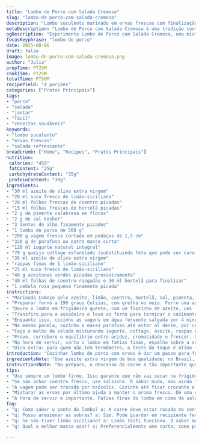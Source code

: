 ```yaml
---
title: "Lombo de Porco com Salada Cremosa"
slug: "lombo-de-porco-com-salada-cremosa"
description: "Lombo suculento marinado em ervas frescas com finalização no forno para manter a rosada maciez. Salada fria de massas curtas e vagens crocantes, temperada com iogurte cremoso, queijo feta e ervas aromáticas, com toque de azeitonas e cebola delicada. Tudo pensado pra equilibrar sabores e texturas, fugindo do óbvio e agregando frescor e acidez na medida certa."
metaDescription: "Lombo de Porco com Salada Cremosa é uma tradição contemporânea que combina sabores frescos e texturas crocantes. Descubra essa receita saborosa."
ogDescription: "Experimente Lombo de Porco com Salada Cremosa, uma mistura de sabores e texturas que vai surpreender. Aprenda a preparar esta delícia."
focusKeyphrase: "lombo de porco"
date: 2025-08-06
draft: false
image: lombo-de-porco-com-salada-cremosa.png
author: "Julia"
prepTime: PT25M
cookTime: PT25M
totalTime: PT50M
recipeYield: "4 porções"
categories: ["Pratos Principais"]
tags:
- "porco"
- "salada"
- "jantar"
- "fácil"
- "receitas saudáveis"
keywords:
- "lombo suculento"
- "ervas frescas"
- "salada refrescante"
breadcrumb: ["Home", "Recipes", "Pratos Principais"]
nutrition: 
 calories: "450"
 fatContent: "25g"
 carbohydrateContent: "35g"
 proteinContent: "30g"
ingredients:
- "30 ml azeite de oliva extra virgem"
- "20 ml suco fresco de limão-siciliano"
- "20 ml folhas frescas de coentro picadas"
- "15 ml folhas frescas de hortelã picadas"
- "2 g de pimenta calabresa em flocos"
- "2 g de sal kosher"
- "3 dentes de alho finamente picados"
- "1 lombo de porco de 500 g"
- "200 g vagem fresca cortada em pedaços de 1,5 cm"
- "320 g de parafuso ou outra massa curta"
- "120 ml iogurte natural integral"
- "70 g queijo cottage esfarelado (substituindo feta que pode ser caro)"
- "35 ml azeite de oliva extra virgem"
- "raspas finas de 1 limão-siciliano"
- "25 ml suco fresco de limão-siciliano"
- "40 g azeitonas verdes picadas grosseiramente"
- "40 ml folhas de coentro rasgadas e 30 ml hortelã para finalizar"
- "1 cebola roxa pequena finamente picada"
instructions:
- "Marinada Começo pelo azeite, limão, coentro, hortelã, sal, pimenta, alho. Misturo bem e espalho no lombo. Massageio para que penetre bem. Coloco em recipiente fechado e levo pra geladeira por pelo menos 6 horas, de preferência 12. O ácido vai começar a amaciar a carne e as ervas trazem frescor."
- "Preparar forno a 190 graus Celsius, com grelha no meio. Forro uma assadeira com papel alumínio para facilitar limpeza e evitar que carne grude no fundo."
- "Douro o lombo em frigideira quente, com um fiozinho de azeite, uns 7 minutos no total, girando para selar todos os lados. Isso cria crostinha e mantém suculência. O som da carne chiando é sinal de que está bom o contato com a frigideira."
- "Transfiro para a assadeira e levo ao forno para terminar o cozimento. Por volta de 14 minutos ou até que termômetro marque cerca de 58 graus Celsius no centro, para carne rosada e suculenta. Retiro e deixo descansar uns 6 minutos antes de cortar para os sucos redistribuírem."
- "Enquanto isso, cozinho as vagens em água fervente salgada por 4 minutos para ficarem crocantes. Passo para banho de água gelada imediatamente para interromper o cozimento e manter a cor viva. Escorro bem."
- "Na mesma panela, cozinho a massa parafuso até estar al dente, por cerca de 10 minutos, conferindo na mordida. Escorro, passo rápido por água fria para parar o cozimento e não ficar empapada, escorrendo bem depois."
- "Faço o molho da salada misturando iogurte, cottage, azeite, raspas e suco de limão, ajusto sal e pimenta. Adiciono a cebola, azeitonas, ervas rasgadas, vagens e massa. Misturo suavemente para não desmanchar a massa nem o queijo."
- "Provo, corroboro o equilíbrio entre acidez, cremosidade e frescor. Se faltar brilho, acrescento um pouco mais de limão ou azeite. Às vezes dobro quantidade de ervas porque o aroma verde faz toda a diferença."
- "Na hora de servir, corto o lombo em fatias finas, espalho sobre a salada em pratos fundos. Polvilho mais coentro e hortelã por cima para aroma extra. Se quiser variar, troco a vagem por brócolis rápido no vapor ou até aspargos, para colorir e mudar textura."
- "Dica extra: para quem não tem termômetro, o teste do toque é ótimo — a carne pequena firme mas ainda levemente flexível no centro indica que está quase pronta, evitando excesso e ressecamento."
introduction: "Cozinhar lombo de porco com ervas é dar um passo para fugir do trivial. Tentei muita coisa no passado, desde marinadas ácidas demais que deixaram a carne seca, até tempos de forno que resultaram em pós. Hoje sei que o segredo está na pausa de resguardo depois do forno — deixa o bicho suculento, macio. Complementar com uma salada de massas frias temperada com iogurte dá contraponto cremoso, leve e refrescante. A combinação de coentro e hortelã na marinada e na salada é meu achado pessoal — traz esse frescor inesperado, como uma brisa nos dias quentes. Substituir o feta por cottage mantém graça sem pesar o bolso e deixa mais delicado."
ingredientsNote: "Use azeite extra virgem de boa qualidade; no Brasil, um azeite fresco de oliva italiana ou portuguesa dá aquela suavidade. Prefira limão siciliano pelo aroma cítrico mais intenso; se não achar, o limão taiti funciona. O coentro pode ser substituído por salsinha para quem não curte o sabor forte, e hortelã por manjericão para variações interessantes. No lugar do cottage, ricota fresca também rola, e as azeitonas verdes aqui dão cor e um amargor que corta a untuosidade do iogurte. Lombo é uma carne versátil, mas cuidado ao comprar para garantir que seja um pedaço firme e com pouca gordura para evitar excesso de gordura na hora de dourar."
instructionsNote: "No preparo, o descanso da carne é tão importante quanto o cozimento — evita que os sucos escorram e a carne vire algo seco. Spaço o cozimento do lombo com a execução da salada para otimizar tempo, uma multitarefa que qualquer cozinheiro experiente sabe que compensa no resultado. Nada de esquecer a vagem na água cozinhando, o banho frio é sinal clássico para cozinhas que querem cores vibrantes e texturas firmes. A massa não deve ficar mole, por isso o teste do al dente é essencial, e o banho na água fria evita que a massa continue cozinhando no calor residual. Misture o molho e ingredientes frios delicadamente para não desmanchar os pedaços. Ervas frescas devem ser adicionadas por último para garantir aroma e frescor, e uma pitada extra na finalização sempre acerta o prato."
tips:
- "Use sempre um lombo firme. Isso garante que não vai secar na frigideira. Prefira um pedaço com pouca gordura. O ideal é lombo de porco mais magro. O contato com a frigideira deve ser constante. O som chispara é sinal que está bom."
- "Se não achar coentro fresco, use salsinha. O sabor muda, mas ainda fica gostoso. Para a salada, um iogurte grego pode substituir o natural, fica mais cremoso. O queijo cottage não pesa no bolso e funciona bem. Se preferir, troque por ricota fresca."
- "A vagem pode ser trocada por brócolis. Cozinhe até ficar crocante e não perca a cor. O banho frio é essencial para parar o cozimento. Também ajuda a manter a textura. Se não tiver termômetro, toque direto na carne. Ela deve estar firme, mas um pouco flexível."
- "Misturar as ervas por último ajuda a manter o aroma fresco. Dê uma olhada se os sabores estão equilibrados. Um toque extra de limão é sempre bom. A salada não deve ficar muito molhada, escorra bem a massa. O iogurte pode engrossar demais, ajuste."
- "A hora de servir é importante. Fatias finas do lombo em cima da salada deixam tudo bonito. Polvilhe mais ervas por cima. A apresentação importa. Use pratos fundos para melhor visual. Se a salada estiver sem vida, mais azeitonas ou cebola dá cor."
faq:
- "q: Como saber o ponto do lombo? a: A carne deve estar rosada no centro. Se estiver muito firme, passou do ponto. Fique atento ao som da frigideira."
- "q: Posso armazenar as sobras? a: Sim. Pode guardar em recipiente fechado. Dura bem na geladeira por três dias. Congele também. É prático e evita desperdício."
- "q: Se não tiver limão siciliano? a: Limão taiti funciona. O sabor muda um pouco, mas dá um toque ácido e fresco. Não se preocupe. O importante é o frescor."
- "q: Qual a melhor massa usar? a: Preferencialmente uma curta, como parafuso. Se não tiver, penne ou conchinhas servem bem. Fique de olho no cozimento, não deixe passar."

---
```

